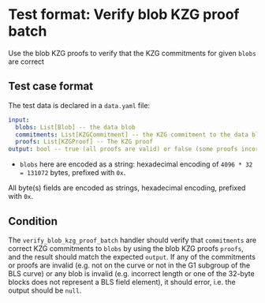 # Test format: Verify blob KZG proof batch

Use the blob KZG proofs to verify that the KZG commitments for given `blobs` are
correct

## Test case format

The test data is declared in a `data.yaml` file:

```yaml
input:
  blobs: List[Blob] -- the data blob
  commitments: List[KZGCommitment] -- the KZG commitment to the data blob
  proofs: List[KZGProof] -- The KZG proof
output: bool -- true (all proofs are valid) or false (some proofs incorrect)
```

- `blobs` here are encoded as a string: hexadecimal encoding of
  `4096 * 32 = 131072` bytes, prefixed with `0x`.

All byte(s) fields are encoded as strings, hexadecimal encoding, prefixed with
`0x`.

## Condition

The `verify_blob_kzg_proof_batch` handler should verify that `commitments` are
correct KZG commitments to `blobs` by using the blob KZG proofs `proofs`, and
the result should match the expected `output`. If any of the commitments or
proofs are invalid (e.g. not on the curve or not in the G1 subgroup of the BLS
curve) or any blob is invalid (e.g. incorrect length or one of the 32-byte
blocks does not represent a BLS field element), it should error, i.e. the output
should be `null`.
